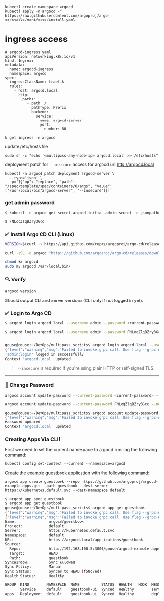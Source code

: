 ```
kubectl create namespace argocd
kubectl apply -n argocd -f https://raw.githubusercontent.com/argoproj/argo-cd/stable/manifests/install.yaml
```

# ingress access 
```
# argocd-ingress.yaml
apiVersion: networking.k8s.io/v1
kind: Ingress
metadata:
  name: argocd-ingress
  namespace: argocd
spec:
  ingressClassName: traefik
  rules:
    - host: argocd.local
      http:
        paths:
          - path: /
            pathType: Prefix
            backend:
              service:
                name: argocd-server
                port:
                  number: 80
```

```
k get ingress -n argocd
```

update /etc/hosts file
```
sudo sh -c "echo '<multipass-any-node-ip> argocd.local' >> /etc/hosts"
```

deployment patch for `--insecure` access for argocd url http://argocd.local
```
kubectl -n argocd patch deployment argocd-server \
  --type='json' \
  -p='[{"op": "replace", "path": "/spec/template/spec/containers/0/args", "value": ["/usr/local/bin/argocd-server", "--insecure"]}]'
```

### get admin password
```bash
$ kubectl -n argocd get secret argocd-initial-admin-secret -o jsonpath="{.data.password}" | base64 -d && echo

$ FNLoqZlqBZry3Gcc
```

### ✅ Install Argo CD CLI (Linux)

```bash
VERSION=$(curl -s https://api.github.com/repos/argoproj/argo-cd/releases/latest | grep tag_name | cut -d '"' -f 4)

curl -sSL -o argocd "https://github.com/argoproj/argo-cd/releases/download/${VERSION}/argocd-linux-amd64"

chmod +x argocd
sudo mv argocd /usr/local/bin/
```

### 🔍 Verify

```bash
argocd version
```

Should output CLI and server versions (CLI only if not logged in yet).

### ✅ Login to Argo CD

```bash
$ argocd login argocd.local --username admin --password <current-password> --insecure

$ argocd login argocd.local --username admin --password FNLoqZlqBZry3Gcc --insecure


gouse@gouse:~/DevOps/multipass_scripts$ argocd login argocd.local --username admin --password FNLoqZlqBZry3Gcc --insecure
{"level":"warning","msg":"Failed to invoke grpc call. Use flag --grpc-web in grpc calls. To avoid this warning message, use flag --grpc-web.","time":"2025-06-30T22:28:33+03:00"}
'admin:login' logged in successfully
Context 'argocd.local' updated
```

> `--insecure` is required if you're using plain HTTP or self-signed TLS.

---

### 🔐 Change Password

```bash
argocd account update-password --current-password <current-password> --new-password <new-password>

argocd account update-password --current-password FNLoqZlqBZry3Gcc --new-password admin123

gouse@gouse:~/DevOps/multipass_scripts$ argocd account update-password --current-password FNLoqZlqBZry3Gcc --new-password admin123
{"level":"warning","msg":"Failed to invoke grpc call. Use flag --grpc-web in grpc calls. To avoid this warning message, use flag --grpc-web.","time":"2025-06-30T22:29:33+03:00"}
Password updated
Context 'argocd.local' updated
```

### Creating Apps Via CLI[

First we need to set the current namespace to argocd running the following command:
```
kubectl config set-context --current --namespace=argocd
```

Create the example guestbook application with the following command:
```
argocd app create guestbook --repo https://github.com/argoproj/argocd-example-apps.git --path guestbook --dest-server https://kubernetes.default.svc --dest-namespace default
```

```bash
$ argocd app sync guestbook
$ argocd app get guestbook
gouse@gouse:~/DevOps/multipass_scripts$ argocd app get guestbook
{"level":"warning","msg":"Failed to invoke grpc call. Use flag --grpc-web in grpc calls. To avoid this warning message, use flag --grpc-web.","time":"2025-06-30T22:47:38+03:00"}
{"level":"warning","msg":"Failed to invoke grpc call. Use flag --grpc-web in grpc calls. To avoid this warning message, use flag --grpc-web.","time":"2025-06-30T22:47:38+03:00"}
Name:               argocd/guestbook
Project:            default
Server:             https://kubernetes.default.svc
Namespace:          default
URL:                https://argocd.local/applications/guestbook
Source:
- Repo:             http://192.168.100.5:3000/gouse/argocd-example-apps.git
  Target:           HEAD
  Path:             guestbook
SyncWindow:         Sync Allowed
Sync Policy:        Manual
Sync Status:        Synced to HEAD (f58c7ed)
Health Status:      Healthy

GROUP  KIND        NAMESPACE  NAME          STATUS  HEALTH   HOOK  MESSAGE
       Service     default    guestbook-ui  Synced  Healthy        service/guestbook-ui created
apps   Deployment  default    guestbook-ui  Synced  Healthy        deployment.apps/guestbook-ui created

```

